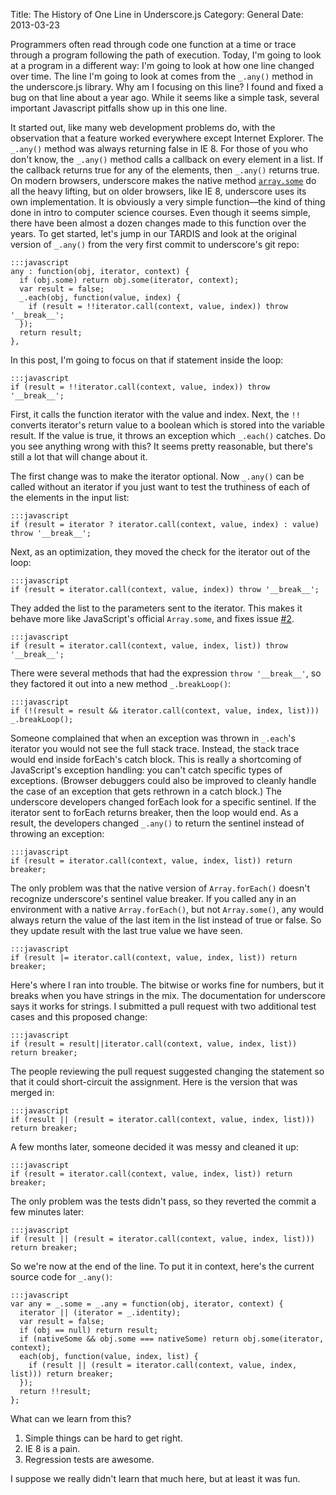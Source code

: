 Title: The History of One Line in Underscore.js
Category: General
Date: 2013-03-23

Programmers often read through code one function at a time or trace through a
program following the path of execution.
Today, I'm going to look at a program in a different way: I'm going to look at
how one line changed over time.
The line I'm going to look at comes from the `_.any()` method in the underscore.js library.
Why am I focusing on this line?
I found and fixed a bug on that line about a year ago.
While it seems like a simple task, several important Javascript pitfalls show
up in this one line.

It started out, like many web development problems do, with the observation
that a feature worked everywhere except Internet Explorer.
The `_.any()` method was always returning false in IE 8.
For those of you who don't know, the `_.any()` method calls a callback on every
element in a list.
If the callback returns true for any of the elements, then `_.any()` returns true.
On modern browsers, underscore makes the native method
[`array.some`](https://developer.mozilla.org/en-US/docs/JavaScript/Reference/Global_Objects/Array/some)
do all the heavy lifting, but on older browsers, like IE 8, underscore uses its
own implementation.
It is obviously a very simple function&mdash;the kind of thing done in intro to computer science courses.
Even though it seems simple, there have been almost a dozen changes made to this function over the years.
To get started, let's jump in our TARDIS and look at the original version of `_.any()` from the
very first commit to underscore's git repo:

    :::javascript
    any : function(obj, iterator, context) {
      if (obj.some) return obj.some(iterator, context);
      var result = false;
      _.each(obj, function(value, index) {
        if (result = !!iterator.call(context, value, index)) throw '__break__';
      });
      return result;
    },

In this post, I'm going to focus on that if statement inside the loop:

    :::javascript
    if (result = !!iterator.call(context, value, index)) throw '__break__';

First, it calls the function iterator with the value and index.
Next, the `!!` converts iterator's return value to a boolean which is stored into the variable result.
If the value is true, it throws an exception which `_.each()` catches.
Do you see anything wrong with this?
It seems pretty reasonable, but there's still a lot that will change about it.

The first change was to make the iterator optional.
Now `_.any()` can be called without an iterator if you just want to test the
truthiness of each of the elements in the input list:

    :::javascript
    if (result = iterator ? iterator.call(context, value, index) : value) throw '__break__';

Next, as an optimization, they moved the check for the iterator out of the loop:

    :::javascript
    if (result = iterator.call(context, value, index)) throw '__break__';

They added the list to the parameters sent to the iterator. This makes it
behave more like JavaScript's official `Array.some`, and fixes issue
[#2](https://github.com/documentcloud/underscore/issues/2).

    :::javascript
    if (result = iterator.call(context, value, index, list)) throw '__break__';

There were several methods that had the expression `throw '__break__'`, so they
factored it out into a new method `_.breakLoop()`:

    :::javascript
    if (!(result = result && iterator.call(context, value, index, list))) _.breakLoop();

Someone complained that when an exception was thrown in `_.each`'s iterator you
would not see the full stack trace.
Instead, the stack trace would end inside forEach's catch block.
This is really a shortcoming of JavaScript's exception handling: you can't
catch specific types of exceptions.
(Browser debuggers could also be improved to cleanly handle the case of an
exception that gets rethrown in a catch block.)
The underscore developers changed forEach look for a specific sentinel.
If the iterator sent to forEach returns breaker, then the loop would end.
As a result, the developers changed `_.any()` to return the sentinel instead of
throwing an exception:

    :::javascript
    if (result = iterator.call(context, value, index, list)) return breaker;

The only problem was that the native version of `Array.forEach()` doesn't
recognize underscore's sentinel value breaker.
If you called any in an environment with a native `Array.forEach()`, but not
`Array.some()`, any would always return the value of the last item in the list
instead of true or false.
So they update result with the last true value we have seen.

    :::javascript
    if (result |= iterator.call(context, value, index, list)) return breaker;

Here's where I ran into trouble.
The bitwise or works fine for numbers, but it breaks when you have strings in the mix.
The documentation for underscore says it works for strings.
I submitted a pull request with two additional test cases and this proposed change:

    :::javascript
    if (result = result||iterator.call(context, value, index, list)) return breaker;

The people reviewing the pull request suggested changing the statement so that
it could short-circuit the assignment.  Here is the version that was merged in:

    :::javascript
    if (result || (result = iterator.call(context, value, index, list))) return breaker;

A few months later, someone decided it was messy and cleaned it up:

    :::javascript
    if (result = iterator.call(context, value, index, list)) return breaker;

The only problem was the tests didn't pass, so they reverted the commit a few minutes later:

    :::javascript
    if (result || (result = iterator.call(context, value, index, list))) return breaker;

So we're now at the end of the line. To put it in context, here's the current
source code for `_.any()`:

    :::javascript
    var any = _.some = _.any = function(obj, iterator, context) {
      iterator || (iterator = _.identity);
      var result = false;
      if (obj == null) return result;
      if (nativeSome && obj.some === nativeSome) return obj.some(iterator, context);
      each(obj, function(value, index, list) {
        if (result || (result = iterator.call(context, value, index, list))) return breaker;
      });
      return !!result;
    };

What can we learn from this?

1. Simple things can be hard to get right.
2. IE 8 is a pain.
3. Regression tests are awesome.

I suppose we really didn't learn that much here, but at least it was fun.
